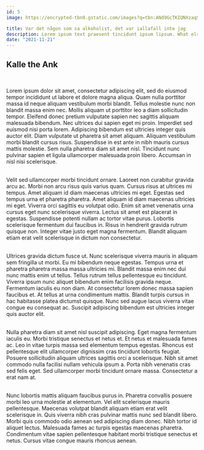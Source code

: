 ```yaml
---
id: 5
image: https://encrypted-tbn0.gstatic.com/images?q=tbn:ANd9GcTKIQNXzaqSt61Q1LrF_svHpkMCVIGRxmF21A&usqp=CAU

title: Var det någon som sa alkoholist, det var iallafall inte jag 
description: Lorem ipsum text praesent tincidunt ipsum lipsum. What else?
date: "2021-11-21"
--- 
```


<h2 class="text-lg font-black">Kalle the Ank</h2>  
<br> 

Lorem ipsum dolor sit amet, consectetur adipiscing elit, sed do eiusmod tempor incididunt ut labore et dolore magna aliqua. Quam nulla porttitor massa id neque aliquam vestibulum morbi blandit. Tellus molestie nunc non blandit massa enim nec. Mollis aliquam ut porttitor leo a diam sollicitudin tempor. Eleifend donec pretium vulputate sapien nec sagittis aliquam malesuada bibendum. Nec ultrices dui sapien eget mi proin. Imperdiet sed euismod nisi porta lorem. Adipiscing bibendum est ultricies integer quis auctor elit. Diam vulputate ut pharetra sit amet aliquam. Aliquam vestibulum morbi blandit cursus risus. Suspendisse in est ante in nibh mauris cursus mattis molestie. Sem nulla pharetra diam sit amet nisl. Tincidunt nunc pulvinar sapien et ligula ullamcorper malesuada proin libero. Accumsan in nisl nisi scelerisque.  
<br>

Velit sed ullamcorper morbi tincidunt ornare. Laoreet non curabitur gravida arcu ac. Morbi non arcu risus quis varius quam. Cursus risus at ultrices mi tempus. Amet aliquam id diam maecenas ultricies mi eget. Egestas sed tempus urna et pharetra pharetra. Amet aliquam id diam maecenas ultricies mi eget. Viverra orci sagittis eu volutpat odio. Enim sit amet venenatis urna cursus eget nunc scelerisque viverra. Lectus sit amet est placerat in egestas. Suspendisse potenti nullam ac tortor vitae purus. Lobortis scelerisque fermentum dui faucibus in. Risus in hendrerit gravida rutrum quisque non. Integer vitae justo eget magna fermentum. Blandit aliquam etiam erat velit scelerisque in dictum non consectetur.  
<br>

Ultrices gravida dictum fusce ut. Nunc scelerisque viverra mauris in aliquam sem fringilla ut morbi. Eu mi bibendum neque egestas. Tempus urna et pharetra pharetra massa massa ultricies mi. Blandit massa enim nec dui nunc mattis enim ut tellus. Tellus rutrum tellus pellentesque eu tincidunt. Viverra ipsum nunc aliquet bibendum enim facilisis gravida neque. Fermentum iaculis eu non diam. At consectetur lorem donec massa sapien faucibus et. At tellus at urna condimentum mattis. Blandit turpis cursus in hac habitasse platea dictumst quisque. Nunc sed augue lacus viverra vitae congue eu consequat ac. Suscipit adipiscing bibendum est ultricies integer quis auctor elit.  
<br>

Nulla pharetra diam sit amet nisl suscipit adipiscing. Eget magna fermentum iaculis eu. Morbi tristique senectus et netus et. Et netus et malesuada fames ac. Leo in vitae turpis massa sed elementum tempus egestas. Rhoncus est pellentesque elit ullamcorper dignissim cras tincidunt lobortis feugiat. Posuere sollicitudin aliquam ultrices sagittis orci a scelerisque. Nibh sit amet commodo nulla facilisi nullam vehicula ipsum a. Porta nibh venenatis cras sed felis eget. Sed ullamcorper morbi tincidunt ornare massa. Consectetur a erat nam at.  
<br>

Nunc lobortis mattis aliquam faucibus purus in. Pharetra convallis posuere morbi leo urna molestie at elementum. Vel elit scelerisque mauris pellentesque. Maecenas volutpat blandit aliquam etiam erat velit scelerisque in. Quis viverra nibh cras pulvinar mattis nunc sed blandit libero. Morbi quis commodo odio aenean sed adipiscing diam donec. Nibh tortor id aliquet lectus. Malesuada fames ac turpis egestas maecenas pharetra. Condimentum vitae sapien pellentesque habitant morbi tristique senectus et netus. Cursus vitae congue mauris rhoncus aenean.